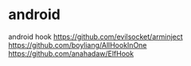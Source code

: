 # android

android hook
https://github.com/evilsocket/arminject
https://github.com/boyliang/AllHookInOne
https://github.com/anahadaw/ElfHook

